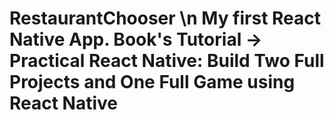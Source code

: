 # RestaurantChooser \n My first React Native App. Book's Tutorial ->  Practical React Native: Build Two Full Projects and One Full Game using React Native
